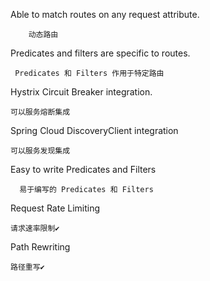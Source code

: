 

Able to match routes on any request attribute.
```
    动态路由
```

Predicates and filters are specific to routes.

```
 Predicates 和 Filters 作用于特定路由

```


Hystrix Circuit Breaker integration.
```
可以服务熔断集成
```

Spring Cloud DiscoveryClient integration

```
可以服务发现集成

```

Easy to write Predicates and Filters

```
  易于编写的 Predicates 和 Filters

```

Request Rate Limiting
```
请求速率限制✔️

```

Path Rewriting
```
路径重写✔️

```